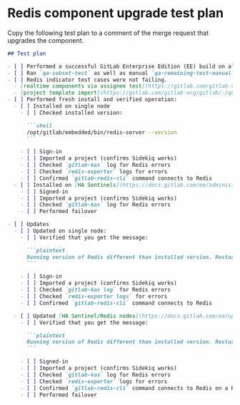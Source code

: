 # Redis component upgrade test plan

Copy the following test plan to a comment of the merge request that upgrades the component.

```markdown
## Test plan

- [ ] Performed a successful GitLab Enterprise Edition (EE) build on all supported platforms (include `build-package-on-all-os` job).
- [ ] Ran `qa-subset-test` as well as manual `qa-remaining-test-manual` CI/CD test job for both GitLab Enterprise Edition and GitLab Community Edition.
- [ ] Redis indicator test cases were not failing.
  - [realtime components via assignee test](https://gitlab.com/gitlab-org/gitlab/-/quality/test_cases/347941)
  - [project template import](https://gitlab.com/gitlab-org/gitlab/-/quality/test_cases/347932)
- [ ] Performed fresh install and verified operation:
  - [ ] Installed on single node
    - [ ] Checked installed version:

      ```shell
      /opt/gitlab/embedded/bin/redis-server --version
      ```

    - [ ] Sign-in
    - [ ] Imported a project (confirms Sidekiq works)
    - [ ] Checked `gitlab-kas` log for Redis errors
    - [ ] Checked `redis-exporter` logs for errors
    - [ ] Confirmed `gitlab-redis-cli` command connects to Redis
  - [ ] Installed on [HA Sentinels](https://docs.gitlab.com/ee/administration/redis/replication_and_failover.html)
    - [ ] Signed-in
    - [ ] Imported a project (confirms Sidekiq works)
    - [ ] Checked `gitlab-kas` log for Redis errors
    - [ ] Performed failover

- [ ] Updates
  - [ ] Updated on single node:
    - [ ] Verified that you get the message:

      ```plaintext
      Running version of Redis different than installed version. Restart redis"
      ```

    - [ ] Sign-in
    - [ ] Imported a project (confirms Sidekiq works)
    - [ ] Checked `gitlab-kas log` for Redis errors
    - [ ] Checked `redis-exporter logs` for errors
    - [ ] Confirmed `gitlab-redis-cli` command connects to Redis

  - [ ] Updated [HA Sentinel/Redis nodes](https://docs.gitlab.com/ee/update/zero_downtime.html#redis-ha-using-sentinel)
    - [ ] Verified that you get the message:

      ```plaintext
      Running version of Redis different than installed version. Restart redis"
      ```

    - [ ] Signed-in
    - [ ] Imported a project (confirms Sidekiq works)
    - [ ] Checked `gitlab-kas` log for Redis errors
    - [ ] Checked `redis-exporter` logs for errors
    - [ ] Confirmed `gitlab-redis-cli` command connects to Redis on a Redis node
    - [ ] Performed failover
```

